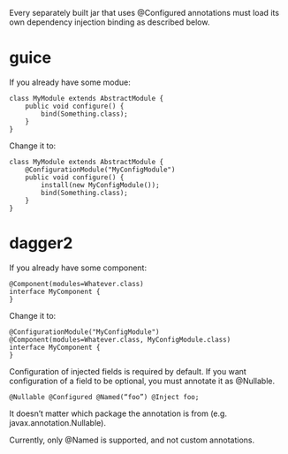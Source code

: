 Every separately built jar that uses @Configured annotations must load its own dependency injection binding as described below.

# guice

If you already have some modue:

	class MyModule extends AbstractModule {
		public void configure() {
			bind(Something.class);
		}
	}

Change it to:

	class MyModule extends AbstractModule {
		@ConfigurationModule("MyConfigModule")
		public void configure() {
			install(new MyConfigModule());
			bind(Something.class);
		}
	}

# dagger2

If you already have some component:

	@Component(modules=Whatever.class)
	interface MyComponent {
	}

Change it to:

	@ConfigurationModule("MyConfigModule")
	@Component(modules=Whatever.class, MyConfigModule.class)
	interface MyComponent {
	}

Configuration of injected fields is required by default. If you want configuration of a field to be optional, you must annotate it as @Nullable.

	@Nullable @Configured @Named(“foo”) @Inject foo;

It doesn’t matter which package the annotation is from (e.g. javax.annotation.Nullable).

Currently, only @Named is supported, and not custom annotations.
